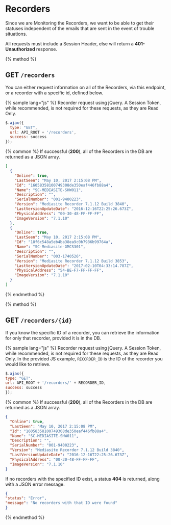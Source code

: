 # Recorders
Since we are Monitoring the Recorders, we want to be able to get their statuses independent of the emails that are sent in the event of trouble situations.

All requests must include a Session Header, else will return a **401-Unauthorized** response.

{% method %}
## GET `/recorders`

You can either request information on all of the Recorders, via this endpoint, or a recorder with a specific id, defined below. 

{% sample lang="js" %}
Recorder request using jQuery. A Session Token, while recommended, is not required for these requests, as they are Read Only.

```js
$.ajax({
  type: "GET",
  url: API_ROOT + '/recorders',
  success: success
});
```

{% common %}
If successful (**200**), all of the Recorders in the DB are returned as a JSON array.

```json
[
  {
    "Online": true,
    "LastSeen": "May 10, 2017 2:15:08 PM",
    "Id": "16058358100749308de350eaf446fb88a4",
    "Name": "SC-MEDIASITE-SHW011",
    "Description": "",
    "SerialNumber": "001-9400223",
    "Version": "Mediasite Recorder 7.1.12 Build 3840",
    "LastVersionUpdateDate": "2016-12-16T22:25:26.673Z",
    "PhysicalAddress": "00-30-48-FF-FF-FF",
    "ImageVersion": "7.1.10"
  },
  {
    "Online": true,
    "LastSeen": "May 10, 2017 2:15:08 PM",
    "Id": "18f6c548a5eb4ba38ea9c0b7986b99764a",
    "Name": "SC-Mediasite-GMCS301",
    "Description": "",
    "SerialNumber": "003-1740526",
    "Version": "Mediasite Recorder 7.1.12 Build 3853",
    "LastVersionUpdateDate": "2017-02-10T04:33:14.787Z",
    "PhysicalAddress": "54-BE-F7-FF-FF-FF",
    "ImageVersion": "7.1.10"
  }
]
```

{% endmethod %}

{% method %}
## GET `/recorders/{id}`

If you know the specific ID of a recorder, you can retrieve the information for only that recorder, provided it is in the DB.

{% sample lang="js" %}
Recorder request using jQuery. A Session Token, while recommended, is not required for these requests, as they are Read Only. In the provided JS example, `RECORDER_ID` is the ID of the recorder you would like to retrieve. 

```js
$.ajax({
type: "GET",
url: API_ROOT + '/recorders/' + RECORDER_ID,
success: success
});
```

{% common %}
If successful (**200**), all of the Recorders in the DB are returned as a JSON array.

```json
{
  "Online": true,
  "LastSeen": "May 10, 2017 2:15:08 PM",
  "Id": "16058358100749308de350eaf446fb88a4",
  "Name": "SC-MEDIASITE-SHW011",
  "Description": "",
  "SerialNumber": "001-9400223",
  "Version": "Mediasite Recorder 7.1.12 Build 3840",
  "LastVersionUpdateDate": "2016-12-16T22:25:26.673Z",
  "PhysicalAddress": "00-30-48-FF-FF-FF",
  "ImageVersion": "7.1.10"
}
```


If no recorders with the specified ID exist, a status **404** is returned, along with a JSON error message.

```json
{
"status": "Error",
"message": "No recorders with that ID were found"
}
```
{% endmethod %}
